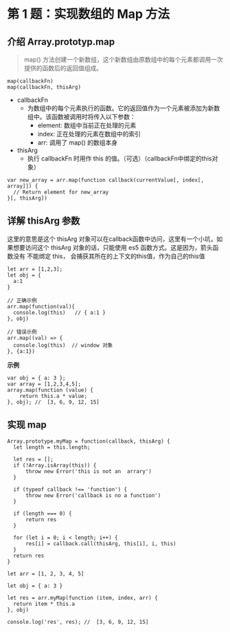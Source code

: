 # 第 1 题：实现数组的 Map 方法

## 介绍 Array.prototyp.map

> map() 方法创建一个新数组，这个新数组由原数组中的每个元素都调用一次提供的函数后的返回值组成。

```
map(callbackFn)
map(callbackFn, thisArg)
```

* callbackFn
  * 为数组中的每个元素执行的函数。它的返回值作为一个元素被添加为新数组中。该函数被调用时将传入以下参数：
    * element: 数组中当前正在处理的元素
    * index: 正在处理的元素在数组中的索引
    * arr: 调用了 map() 的数组本身
* thisArg
  * 执行 callbackFn 时用作 this 的值。（可选）（callbackFn中绑定的this对象）


```
var new_array = arr.map(function callback(currentValue[, index[, array]]) {
  // Return element for new_array 
}[, thisArg])
```

## 详解 thisArg 参数

这里的意思是这个 thisArg 对象可以在callback函数中访问，这里有一个小坑，如果想要访问这个 thisArg 对象的话，只能使用 es5 函数方式。这是因为，箭头函数没有 不能绑定 this， 会捕获其所在的上下文的this值，作为自己的this值

```
let arr = [1,2,3];
let obj = {
  a:1
}

// 正确示例
arr.map(function(val){
  console.log(this)   // { a:1 }
}, obj)

// 错误示例
arr.map((val) => {
  console.log(this)  // window 对象
}, {a:1})

```

**示例**

```
var obj = { a: 3 };
var array = [1,2,3,4,5];
array.map(function (value) {
    return this.a * value;
}, obj); //  [3, 6, 9, 12, 15]
```

## 实现 map

```
Array.prototype.myMap = function(callback, thisArg) {
  let length = this.length;

  let res = [];
  if (!Array.isArray(this)) {
      throw new Error('this is not an  arrary')
  }

  if (typeof callback !== 'function') {
      throw new Error('callback is no a function')
  }

  if (length === 0) {
      return res
  }

  for (let i = 0; i < length; i++) {
      res[i] = callback.call(thisArg, this[i], i, this)
  }
  return res
}

let arr = [1, 2, 3, 4, 5]

let obj = { a: 3 }

let res = arr.myMap(function (item, index, arr) {
  return item * this.a
}, obj)

console.log('res', res); //  [3, 6, 9, 12, 15]

```